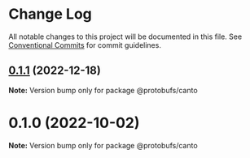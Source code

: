 # Change Log

All notable changes to this project will be documented in this file.
See [Conventional Commits](https://conventionalcommits.org) for commit guidelines.

## [0.1.1](https://github.com/cosmology-tech/proto-registry/compare/@protobufs/canto@0.1.0...@protobufs/canto@0.1.1) (2022-12-18)

**Note:** Version bump only for package @protobufs/canto





# 0.1.0 (2022-10-02)

**Note:** Version bump only for package @protobufs/canto
